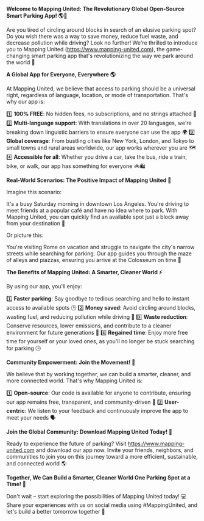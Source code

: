 **Welcome to Mapping United: The Revolutionary Global Open-Source Smart Parking App! 🌎🚗**

Are you tired of circling around blocks in search of an elusive parking spot? Do you wish there was a way to save money, reduce fuel waste, and decrease pollution while driving? Look no further! We're thrilled to introduce you to Mapping United (https://www.mapping-united.com), the game-changing smart parking app that's revolutionizing the way we park around the world 🌟

**A Global App for Everyone, Everywhere 🌎**

At Mapping United, we believe that access to parking should be a universal right, regardless of language, location, or mode of transportation. That's why our app is:

1️⃣ **100% FREE**: No hidden fees, no subscriptions, and no strings attached 💸
2️⃣ **Multi-language support**: With translations in over 20 languages, we're breaking down linguistic barriers to ensure everyone can use the app 🌍
3️⃣ **Global coverage**: From bustling cities like New York, London, and Tokyo to small towns and rural areas worldwide, our app works wherever you are 🗺️
4️⃣ **Accessible for all**: Whether you drive a car, take the bus, ride a train, bike, or walk, our app has something for everyone 🚲🛍️

**Real-World Scenarios: The Positive Impact of Mapping United 🌟**

Imagine this scenario:

It's a busy Saturday morning in downtown Los Angeles. You're driving to meet friends at a popular café and have no idea where to park. With Mapping United, you can quickly find an available spot just a block away from your destination 📍

Or picture this:

You're visiting Rome on vacation and struggle to navigate the city's narrow streets while searching for parking. Our app guides you through the maze of alleys and piazzas, ensuring you arrive at the Colosseum on time 🏯

**The Benefits of Mapping United: A Smarter, Cleaner World ⚡️**

By using our app, you'll enjoy:

1️⃣ **Faster parking**: Say goodbye to tedious searching and hello to instant access to available spots 🕒
2️⃣ **Money saved**: Avoid circling around blocks, wasting fuel, and reducing pollution while driving 💸
3️⃣ **Waste reduction**: Conserve resources, lower emissions, and contribute to a cleaner environment for future generations 🌿
4️⃣ **Regained time**: Enjoy more free time for yourself or your loved ones, as you'll no longer be stuck searching for parking 🕒

**Community Empowerment: Join the Movement! 💪**

We believe that by working together, we can build a smarter, cleaner, and more connected world. That's why Mapping United is:

1️⃣ **Open-source**: Our code is available for anyone to contribute, ensuring our app remains free, transparent, and community-driven 🌈
2️⃣ **User-centric**: We listen to your feedback and continuously improve the app to meet your needs 🗣️

**Join the Global Community: Download Mapping United Today! 🚀**

Ready to experience the future of parking? Visit https://www.mapping-united.com and download our app now. Invite your friends, neighbors, and communities to join you on this journey toward a more efficient, sustainable, and connected world 🌎

**Together, We Can Build a Smarter, Cleaner World One Parking Spot at a Time! 🌟**

Don't wait – start exploring the possibilities of Mapping United today! 💻 Share your experiences with us on social media using #MappingUnited, and let's build a better tomorrow together 🌈